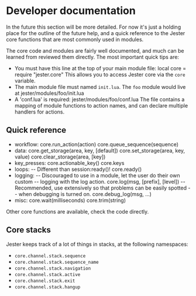 # Developer documentation

In the future this section will be more detailed. For now it's just a holding place for the outline of the future help, and a quick reference to the Jester core functions that are most commonly used in modules.

The core code and modules are fairly well documented, and much can be learned from reviewed them directly. The most important quick tips are:

 * You must have this line at the top of your main module file:
      local core = require "jester.core"
   This allows you to access Jester core via the <code>core</code> variable.
 * The main module file must named <code>init.lua</code>. The <code>foo</code> module would live at
     jester/modules/foo/init.lua
 * A 'conf.lua' is required:
     jester/modules/foo/conf.lua
   The file contains a mapping of module functions to action names, and can declare multiple handlers for actions.

## Quick reference

 * workflow:
    core.run_action(action)
    core.queue_sequence(sequence)
 * data:
    core.get_storage(area, key, [default])
    core.set_storage(area, key, value)
    core.clear_storage(area, [key])
 * key_presses:
    core.actionable_key()
    core.keys
 * loops:
    -- Different than session:ready()!
    core.ready()
 * logging:
    -- Discouraged to use in a module, let the user do their own custom
    -- logging with the log action.
    core.log(msg, [prefix], [level])
    -- Recommended, use extensively so that problems can be easily spotted
    -- when debugging is turned on.
    core.debug_log(msg, ...)
 * misc:
    core.wait(milliseconds)
    core.trim(string)

Other core functions are available, check the code directly.

## Core stacks

Jester keeps track of a lot of things in stacks, at the following namespaces:

 * <code>core.channel.stack.sequence</code>
 * <code>core.channel.stack.sequence\_name</code>
 * <code>core.channel.stack.navigation</code>
 * <code>core.channel.stack.active</code>
 * <code>core.channel.stack.exit</code>
 * <code>core.channel.stack.hangup</code>

